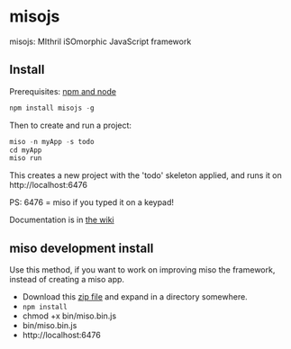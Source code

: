 misojs
======

misojs: MIthril iSOmorphic JavaScript framework

## Install

Prerequisites: [npm and node](http://nodejs.org/)

```javascript
npm install misojs -g
```

Then to create and run a project:

```javascript
miso -n myApp -s todo
cd myApp
miso run
```

This creates a new project with the 'todo' skeleton applied, and runs it on http://localhost:6476

PS: 6476 = miso if you typed it on a keypad!

Documentation is in [the wiki](../../wiki)

## miso development install

Use this method, if you want to work on improving miso the framework, instead of creating a miso app.

* Download this [zip file](https://github.com/jsguy/misojs/archive/master.zip) and expand in a directory somewhere.
* `npm install`
* chmod +x bin/miso.bin.js
* bin/miso.bin.js
* http://localhost:6476


